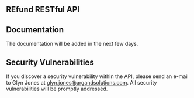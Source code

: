 ## REfund RESTful API 

## Documentation

The documentation will be added in the next few days.

## Security Vulnerabilities

If you discover a security vulnerability within the API, please send an e-mail to Glyn Jones at glyn.jones@argandsolutions.com. All security vulnerabilities will be promptly addressed.
